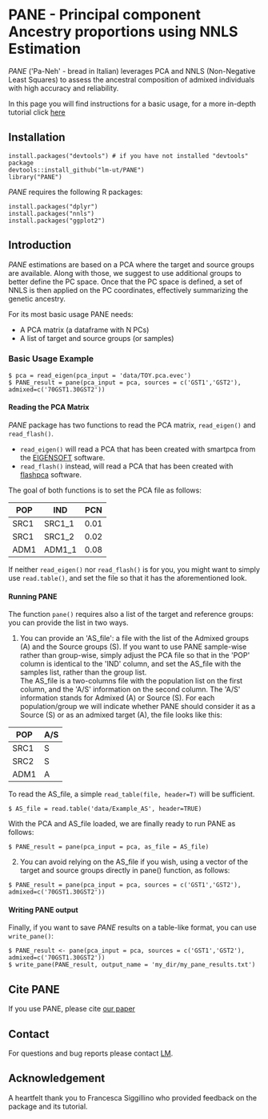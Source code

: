 # PANE - Principal component Ancestry proportions using NNLS Estimation

*PANE* ('Pa-Neh' - bread in Italian)  leverages PCA and NNLS (Non-Negative Least Squares) to assess the ancestral composition of admixed individuals with high accuracy and reliability.   


In this page you will find instructions for a basic usage, for a more in-depth tutorial click [here](https://lm-ut.github.io/PANE/articles/Tutorial.html)

## Installation

```
install.packages("devtools") # if you have not installed "devtools" package
devtools::install_github("lm-ut/PANE")
library("PANE")
```

*PANE* requires the following R packages: 

```
install.packages("dplyr")
install.packages("nnls")
install.packages("ggplot2")
```

## Introduction

*PANE* estimations are based on a PCA where the target and source groups are available. Along with those, we suggest to use additional groups to better define the PC space. Once that the PC space is defined, a set of NNLS is then applied on the PC coordinates, effectively summarizing the genetic ancestry. 

For its most basic usage PANE needs:  

- A PCA matrix (a dataframe with N PCs)
- A list of target and source groups (or samples)

### Basic Usage Example
  
```
$ pca = read_eigen(pca_input = 'data/TOY.pca.evec')
$ PANE_result = pane(pca_input = pca, sources = c('GST1','GST2'), admixed=c('70GST1.30GST2'))
```


#### Reading the PCA Matrix


*PANE* package has two functions to read the PCA matrix, ```read_eigen()``` and ```read_flash()```.  
* ```read_eigen()``` will read a PCA that has been created with smartpca from the [EIGENSOFT](https://github.com/DReichLab/EIG) software.  
* ```read_flash()``` instead, will read a PCA that has been created with [flashpca](https://github.com/gabraham/flashpca) software.
   
The goal of both functions is to set the PCA file as follows:  
  
| POP | IND   | PCN |
| --- | ----  | ------- |
| SRC1 | SRC1_1 | 0.01 |
| SRC1 | SRC1_2 | 0.02 |
| ADM1 | ADM1_1 | 0.08 |
  
If neither ```read_eigen()``` nor ```read_flash()``` is for you, you might want to simply use ```read.table()```, and set the file so that it has the aforementioned look.  


#### Running PANE

  
The function ```pane()``` requires also a list of the target and reference groups: you can provide the list in two ways.

1) You can provide an 'AS_file': a file with the list of the Admixed groups (A) and the Source groups (S). If you want to use PANE sample-wise rather than group-wise, simply adjust the PCA file so that in the 'POP' column is identical to the 'IND' column, and set the AS_file with the samples list, rather than the group list.   
The AS_file is a two-columns file with the population list on the first column, and the 'A/S' information on the second column. The 'A/S' information stands for Admixed (A) or Source (S). For each population/group we will indicate whether PANE should consider it as a Source (S) or as an admixed target (A), the file looks like this:  

| POP | A/S |
| --- | --- |
| SRC1 | S |
| SRC2 | S |
| ADM1 | A |

To read the AS_file, a simple ```read_table(file, header=T)``` will be sufficient.   

```
$ AS_file = read.table('data/Example_AS', header=TRUE)
```

With the PCA and AS_file loaded, we are finally ready to run PANE as follows:

```
$ PANE_result = pane(pca_input = pca, as_file = AS_file)
```
  
2) You can avoid relying on the AS_file if you wish, using a vector of the target and source groups directly in pane() function, as follows:
  
```
$ PANE_result = pane(pca_input = pca, sources = c('GST1','GST2'), admixed=c('70GST1.30GST2'))
```

#### Writing PANE output
  
Finally, if you want to save *PANE* results on a table-like format, you can use ```write_pane()```:
  
```
$ PANE_result <- pane(pca_input = pca, sources = c('GST1','GST2'), admixed=c('70GST1.30GST2'))
$ write_pane(PANE_result, output_name = 'my_dir/my_pane_results.txt')
```

## Cite PANE

If you use PANE, please cite [our paper](https://doi.org/10.1186/s13059-025-03491-z)

## Contact

For questions and bug reports please contact [LM](mailto:ludovica.molinaro@kuleuven.be).

## Acknowledgement

A heartfelt thank you to Francesca Siggillino who provided feedback on the package and its tutorial.
